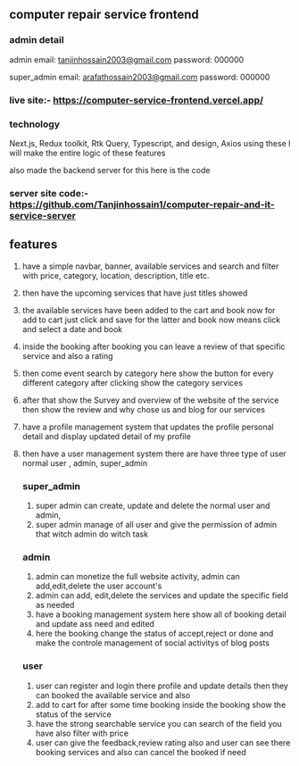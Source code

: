
## computer repair service frontend

### admin detail
admin
email: tanjinhossain2003@gmail.com 
password: 000000

super_admin
email: arafathossain2003@gmail.com
password: 000000

### live site:- https://computer-service-frontend.vercel.app/
### technology
  Next.js, Redux toolkit, Rtk Query, Typescript, and design, Axios
  using these I will make the entire logic of these features
  
  also made the backend server for this here is the code 
### server site code:- https://github.com/Tanjinhossain1/computer-repair-and-it-service-server

## features
1. have a simple navbar, banner, available services and search and filter with price, category, location, description, title etc.
2. then have the upcoming services that have just titles showed
3. the available services have been added to the cart and book now for add to cart just click  and save for the latter and book now means click and select a date and book
4. inside the booking after booking you can leave a review of that specific service and also a rating
5. then come event search by category here show the button for every different category after clicking show the category services
6. after that show the Survey and overview of the website of the service then show the review and why chose us and blog for our services
7. have a profile management system that updates the profile personal detail and display updated detail of my profile
8. then have a user management system there are have three type of user normal user , admin, super_admin
   ### super_admin
   1. super admin can create, update and delete the normal user and admin,
   2.  super admin manage of all user and give the permission of admin that witch admin do witch task
   ### admin
   1. admin can monetize the full website activity, admin can add,edit,delete the user account's
   2. admin can add, edit,delete the services and update the specific field as needed
   3. have a booking management system here show all of booking detail and update ass need and edited
   4. here the booking change the status of accept,reject or done and make the controle management of social activitys of blog posts

   ### user
   1. user can register and login there profile and update details then they can booked the available service and also
   2. add to cart for after some time booking inside the booking show the status of the service
   3. have the strong searchable service you can search of the field you have also filter with price
   4. user can give the feedback,review rating also and user can see there booking services and also can cancel the booked if need
  
      


